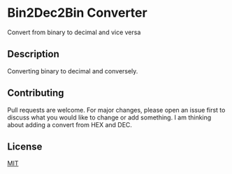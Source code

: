﻿# Bin2Dec2Bin Converter
Convert from binary to decimal and vice versa
## Description
Converting binary to decimal and conversely.

## Contributing
Pull requests are welcome. For major changes, please open an issue first to discuss what you would like to change or add something.
I am thinking about adding a convert from HEX and DEC.

## License
[MIT](https://choosealicense.com/licenses/mit/)
